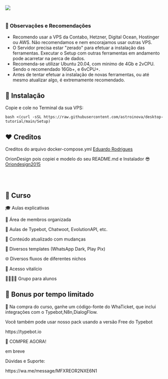 
<img src="https://i.postimg.cc/JnN8zFPH/Capa-facebook-marketing-digital-minimalista-preto-roxo-azul.png"> 


<h1></h1>
<h3>📌 Observações e Recomendações</h3>

- Recomendo usar a VPS da Contabo, Hetzner, Digital Ocean, Hostinger ou AWS. Não recomendamos e nem encorajamos usar outras VPS.
- O Servidor precisa estar "zerado" para efetuar a instalação das ferramentas. Executar o Setup com outras ferramentas em andamento pode acarretar na perca de dados.
- Recomenda-se utilizar Ubuntu 20.04, com minimo de 4Gb e 2vCPU. Sendo o recomendado 16Gb+, e 6vCPU+.
- Antes de tentar efetuar a instalação de novas ferramentas, ou até mesmo atualizar algo, é extremamente recomendado.

## 💽 Instalação

<p>Copie e cole no Terminal da sua VPS:</p>

```
bash <(curl -sSL https://raw.githubusercontent.com/astroinova/desktop-tutorial/main/Setup)
```

## ❤️ Creditos

<p>Creditos do arquivo docker-compose.yml <a href="https://www.youtube.com/@astrogestor">Eduardo Rodrigues</a></p>
<p>OrionDesign pois copiei e modelo do seu README.md e Instalador 😎 <a href="https://github.com/oriondesign2015/SetupOrion">Oriondesign2015</a> </p>
<br><br>

## 📖 Curso
<p>🎓 Aulas explicativas
<p>🧩 Área de membros organizada
<p>💬 Aulas de Typebot, Chatwoot, EvolutionAPI, etc.
<p>🔄 Conteúdo atualizado com mudanças
<p>📱 Diversos templates (WhatsApp Dark, Play Pix)
<p>🌐 Diversos fluxos de diferentes nichos
<p>🔐 Acesso vitalício
<p>👨‍👩‍👧‍👦 Grupo para alunos

## 🥳 Bonus por tempo limitado

<p>🎁 Na compra do curso, ganhe um código-fonte do WhaTicket, que inclui integrações com o Typebot,N8n,DialogFlow.
<p>Você também pode usar nosso pack usando a versão Free do Typebot</p>
<p>https://typebot.io</p>

<p>🛒 COMPRE AGORA!</p>
<p>em breve</p>

<p>Dúvidas e Suporte:</p>
<p>https://wa.me/message/MFXREOR2NXE6N1</p>